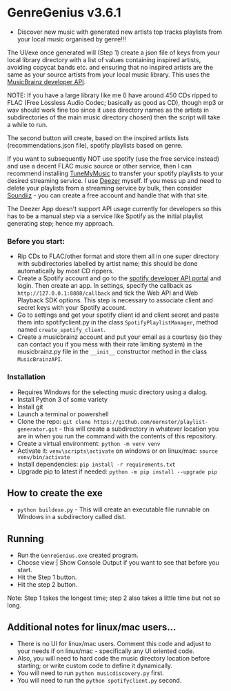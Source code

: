 # GenreGenius v3.6.1

- Discover new music with generated new artists top tracks playlists from your local music organised by genre!!!

The UI/exe once generated will (Step 1) create a json file of keys from your local library directory with a list of values containing inspired artists, avoiding copycat bands etc. and ensuring that no inspired artists are the same as your source artists from your local music library.  This uses the [MusicBrainz developer API](https://musicbrainz.org/).

NOTE: If you have a large library like me (I have around 450 CDs ripped to FLAC (Free Lossless Audio Codec; basically as good as CD), though mp3 or wav should work fine too since it uses directory names as the artists in subdirectories of the main music directory chosen) then the script will take a while to run.

The second button will create, based on the inspired artists lists (recommendations.json file), spotify playlists based on genre.

If you want to subsequently NOT use spotify (use the free service instead) and use a decent FLAC music source or other service, then I can recommend installing [TuneMyMusic](https://www.tunemymusic.com/) to transfer your spotify playlists to your desired streaming service.  I use [Deezer](https://www.deezer.com/en/) myself.
If you mess up and need to delete your playlists from a streaming service by bulk, then consider [Soundiiz](https://soundiiz.com/) - you can create a free account and handle that with that site.

The Deezer App doesn't support API usage currently for developers so this has to be a manual step via a service like Spotify as the initial playlist generating step; hence my approach. 

### Before you start:

- Rip CDs to FLAC/other format and store them all in one super directory with subdirectories labelled by artist name; this should be done automatically by most CD rippers.
- Create a Spotify account and go to the [spotify developer API portal](https://developer.spotify.com/documentation/web-api) and login.  Then create an app.  In settings, specify the callback as `http://127.0.0.1:8888/callback` and tick the Web API and Web Playback SDK options.  This step is necessary to associate client and secret keys with your Spotify account. 
- Go to settings and get your spotify client id and client secret and paste them into spotifyclient.py in the class `SpotifyPlaylistManager`, method named `create_spotify_client`.
- Create a musicbrainz account and put your email as a courtesy (so they can contact you if you mess with their rate limiting system) in the musicbrainz.py file in the `__init__` constructor method in the class `MusicBrainzAPI`.

### Installation

- Requires Windows for the selecting music directory using a dialog.
- Install Python 3 of some variety
- Install git
- Launch a terminal or powershell
- Clone the repo: ```git clone https://github.com/oernster/playlist-generator.git``` - this will create a subdirectory in whatever location you are in when you run the command with the contents of this repository.
- Create a virtual environment: ```python -m venv venv```
- Activate it: ```venv\scripts\activate``` on windows or on linux/mac: ```source venv/bin/activate```
- Install dependencies: ```pip install -r requirements.txt```
- Upgrade pip to latest if needed: ```python -m pip install --upgrade pip```

## How to create the exe

- ```python buildexe.py``` - This will create an executable file runnable on Windows in a subdirectory called dist.

## Running

- Run the `GenreGenius.exe` created program.
- Choose view | Show Console Output if you want to see that before you start.
- Hit the Step 1 button.
- Hit the step 2 button.

Note: Step 1 takes the longest time; step 2 also takes a little time but not so long.

## Additional notes for linux/mac users...

- There is no UI for linux/mac users.  Comment this code and adjust to your needs if on linux/mac - specifically any UI oriented code.
- Also, you will need to hard code the music directory location before starting; or write custom code to define it dynamically.
- You will need to run ```python musicdiscovery.py``` first.
- You will need to run the ```python spotifyclient.py``` second.
